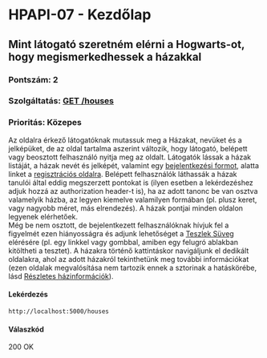 # HPAPI-07 - Kezdőlap

## Mint látogató szeretném elérni a Hogwarts-ot, hogy megismerkedhessek a házakkal

### Pontszám: 2
### Szolgáltatás: [GET /houses](http://localhost:5000/api-doc#/Houses/getHouses)
### Prioritás: Közepes

Az oldalra érkező látogatóknak mutassuk meg a Házakat, nevüket és a jelképüket, de az oldal tartalma aszerint változik, hogy látogató, belépett vagy beosztott felhasználó nyitja meg az oldalt. 
Látogatók lássak a házak listáját, a házak nevét és jelképét, valamint egy [bejelentkezési formot](./HPAPI-01.md), alatta linket a [regisztrációs oldalra](./HPAPI-02.md).
Belépett felhasználók láthassák a házak tanulói által eddig megszerzett pontokat is (ilyen esetben a lekérdezéshez adjuk hozzá az authorization header-t is), ha az adott tanonc be van osztva valamelyik házba, az legyen kiemelve valamilyen formában (pl. plusz keret, vagy nagyobb méret, más elrendezés). A házak pontjai minden oldalon legyenek elérhetőek.  
Még be nem osztott, de bejelentkezett felhasználóknak hívjuk fel a figyelmét ezen hiányosságra és adjunk lehetőséget a [Teszlek Süveg](./HPAPI-06.md) elérésére (pl. egy linkkel vagy gombbal, amiben egy felugró ablakban kitöltheti a tesztet).
A házakra történő kattintáskor navigáljunk el dedikált oldalakra, ahol az adott házakról tekinthetünk meg további információkat (ezen oldalak megvalósítása nem tartozik ennek a sztorinak a hatáskörébe, lásd [Részletes házinformációk](./HPAPI-08.md)).  

#### Lekérdezés
`http://localhost:5000/houses`

#### Válaszkód
200 OK